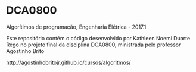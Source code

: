 # DCA0800
Algorítimos de programação, Engenharia Elétrica - 2017.1

Este repositório contém o código desenvolvido por Kathleen Noemi Duarte Rego no projeto final da disciplina DCA0800, ministrada pelo professor Agostinho Brito

http://agostinhobritojr.github.io/cursos/algoritmos/
